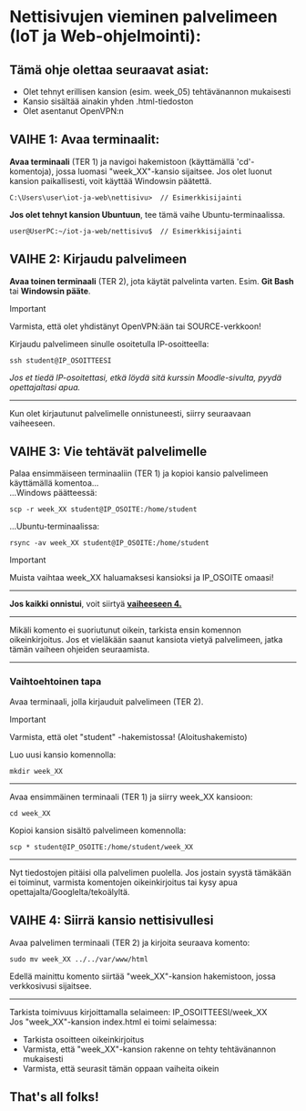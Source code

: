# Nettisivujen vieminen palvelimeen (IoT ja Web-ohjelmointi):

## Tämä ohje olettaa seuraavat asiat:
- Olet tehnyt erillisen kansion (esim. week_05) tehtävänannon mukaisesti
- Kansio sisältää ainakin yhden .html-tiedoston
- Olet asentanut OpenVPN:n

## VAIHE 1: Avaa terminaalit:

**Avaa terminaali** (TER 1) ja navigoi hakemistoon (käyttämällä 'cd'-komentoja), jossa luomasi "week_XX"-kansio sijaitsee. Jos olet luonut kansion paikallisesti, voit käyttää Windowsin päätettä.
```
C:\Users\user\iot-ja-web\nettisivu>  // Esimerkkisijainti
```
**Jos olet tehnyt kansion Ubuntuun**, tee tämä vaihe Ubuntu-terminaalissa.
```
user@UserPC:~/iot-ja-web/nettisivu$  // Esimerkkisijainti
```
## VAIHE 2: Kirjaudu palvelimeen
**Avaa toinen terminaali** (TER 2), jota käytät palvelinta varten. Esim. **Git Bash** tai **Windowsin pääte**.

> [!IMPORTANT]
> Varmista, että olet yhdistänyt OpenVPN:ään tai SOURCE-verkkoon!

Kirjaudu palvelimeen sinulle osoitetulla IP-osoitteella:
```
ssh student@IP_OSOITTEESI
```
*Jos et tiedä IP-osoitettasi, etkä löydä sitä kurssin Moodle-sivulta, pyydä opettajaltasi apua.*  

---
Kun olet kirjautunut palvelimelle onnistuneesti, siirry seuraavaan vaiheeseen.

## VAIHE 3: Vie tehtävät palvelimelle
Palaa ensimmäiseen terminaaliin (TER 1) ja kopioi kansio palvelimeen käyttämällä komentoa...  
...Windows päätteessä:
```
scp -r week_XX student@IP_OSOITE:/home/student
```
...Ubuntu-terminaalissa:
```
rsync -av week_XX student@IP_OSOITE:/home/student
```
> [!IMPORTANT]
> Muista vaihtaa week_XX haluamaksesi kansioksi ja IP_OSOITE omaasi!
---
**Jos kaikki onnistui**, voit siirtyä [**vaiheeseen 4.**](#VAIHE-4:-siirrä-kansio-nettisivullesi)

---
Mikäli komento ei suoriutunut oikein, tarkista ensin komennon oikeinkirjoitus. Jos et vieläkään saanut kansiota vietyä palvelimeen, jatka tämän vaiheen ohjeiden seuraamista.

---
### Vaihtoehtoinen tapa
Avaa terminaali, jolla kirjauduit palvelimeen (TER 2).
> [!IMPORTANT]
> Varmista, että olet "student" -hakemistossa! (Aloitushakemisto)

Luo uusi kansio komennolla:
```
mkdir week_XX
```
---
Avaa ensimmäinen terminaali (TER 1) ja siirry week_XX kansioon:
```
cd week_XX 
```
Kopioi kansion sisältö palvelimeen komennolla:
```
scp * student@IP_OSOITE:/home/student/week_XX
```
---
Nyt tiedostojen pitäisi olla palvelimen puolella. Jos jostain syystä tämäkään ei toiminut, varmista komentojen oikeinkirjoitus tai kysy apua opettajalta/Googlelta/tekoälyltä.

## VAIHE 4: Siirrä kansio nettisivullesi

Avaa palvelimen terminaali (TER 2) ja kirjoita seuraava komento:
```
sudo mv week_XX ../../var/www/html
```
Edellä mainittu komento siirtää "week_XX"-kansion hakemistoon, jossa verkkosivusi sijaitsee.

---
Tarkista toimivuus kirjoittamalla selaimeen: IP_OSOITTEESI/week_XX  
Jos "week_XX"-kansion index.html ei toimi selaimessa:
- Tarkista osoitteen oikeinkirjoitus
- Varmista, että "week_XX"-kansion rakenne on tehty tehtävänannon mukaisesti
- Varmista, että seurasit tämän oppaan vaiheita oikein

## That's all folks!

